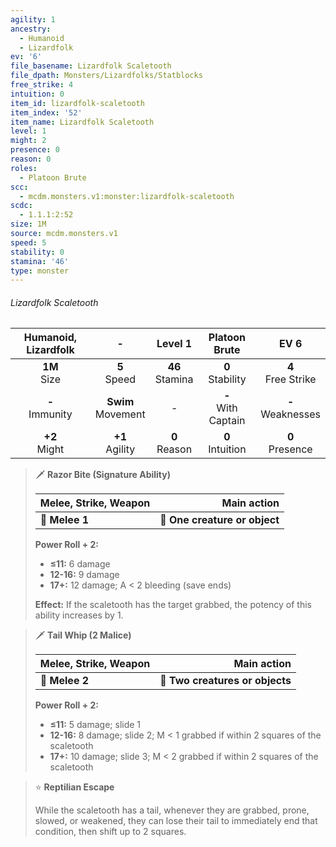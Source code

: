 ```yaml
---
agility: 1
ancestry:
  - Humanoid
  - Lizardfolk
ev: '6'
file_basename: Lizardfolk Scaletooth
file_dpath: Monsters/Lizardfolks/Statblocks
free_strike: 4
intuition: 0
item_id: lizardfolk-scaletooth
item_index: '52'
item_name: Lizardfolk Scaletooth
level: 1
might: 2
presence: 0
reason: 0
roles:
  - Platoon Brute
scc:
  - mcdm.monsters.v1:monster:lizardfolk-scaletooth
scdc:
  - 1.1.1:2:52
size: 1M
source: mcdm.monsters.v1
speed: 5
stability: 0
stamina: '46'
type: monster
---
```


###### Lizardfolk Scaletooth

| Humanoid, Lizardfolk |           -            |       Level 1       |      Platoon Brute      |          EV 6          |
| :------------------: | :--------------------: | :-----------------: | :---------------------: | :--------------------: |
|   **1M**<br/> Size   |    **5**<br/> Speed    | **46**<br/> Stamina |  **0**<br/> Stability   | **4**<br/> Free Strike |
| **-**<br/> Immunity  | **Swim**<br/> Movement |          -          | **-**<br/> With Captain | **-**<br/> Weaknesses  |
|  **+2**<br/> Might   |  **+1**<br/> Agility   |  **0**<br/> Reason  |  **0**<br/> Intuition   |  **0**<br/> Presence   |

> 🗡 **Razor Bite (Signature Ability)**
>
> | **Melee, Strike, Weapon** |               **Main action** |
> | ------------------------- | ----------------------------: |
> | **📏 Melee 1**            | **🎯 One creature or object** |
>
> **Power Roll + 2:**
>
> - **≤11:** 6 damage
> - **12-16:** 9 damage
> - **17+:** 12 damage; A < 2 bleeding (save ends)
>
> **Effect:** If the scaletooth has the target grabbed, the potency of this ability increases by 1.

> 🗡 **Tail Whip (2 Malice)**
>
> | **Melee, Strike, Weapon** |                 **Main action** |
> | ------------------------- | ------------------------------: |
> | **📏 Melee 2**            | **🎯 Two creatures or objects** |
>
> **Power Roll + 2:**
>
> - **≤11:** 5 damage; slide 1
> - **12-16:** 8 damage; slide 2; M < 1 grabbed if within 2 squares of the scaletooth
> - **17+:** 10 damage; slide 3; M < 2 grabbed if within 2 squares of the scaletooth

> ⭐️ **Reptilian Escape**
>
> While the scaletooth has a tail, whenever they are grabbed, prone, slowed, or weakened, they can lose their tail to immediately end that condition, then shift up to 2 squares.

